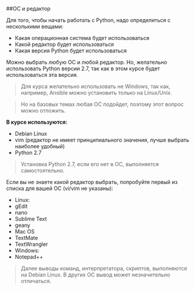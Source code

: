 ##ОС и редактор

Для того, чтобы начать работать с Python, надо определиться с несколькими вещами:
* Какая операционная система будет использоваться
* Какой редактор будет использоваться
* Какая версия Python будет использоваться

Можно выбрать любую ОС и любой редактор. Но, желательно использовать Python версии 2.7, так как в этом курсе будет использоваться эта версия.

> Для курса желательно использовать не Windows, так как, например, Ansible можно установить только на Linux/Unix.

> Но на базовых темах любая ОС подойдет, поэтому этот вопрос можно отложить.


__В курсе используются:__
* Debian Linux
* vim (редактор не имеет принципиального значения, лучше выбрать наиболее удобный)
* Python 2.7

> Установка Python 2.7, если его нет в ОС, выполняется самостоятельно.


Если вы не знаете какой редактор выбрать, попробуйте первый из списка для вашей ОС (vi/vim не указаны):
* Linux:
 * gEdit
 * nano
 * Sublime Text
 * geany
* Mac OS
 * TextMate
 * TextWrangler
* Windows:
 * Notepad++


> Далее выводы команд, интерпретатора, скриптов, выполняются на Debian Linux.
В других ОС вывод может незначительно отличаться.

